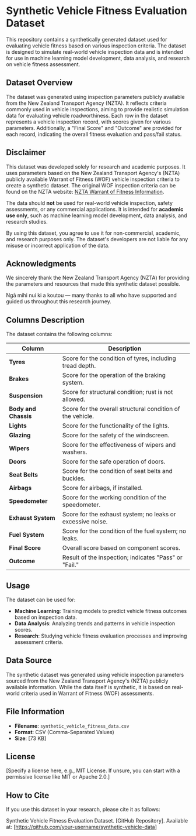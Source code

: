 # Synthetic Vehicle Fitness Evaluation Dataset

This repository contains a synthetically generated dataset used for evaluating vehicle fitness based on various inspection criteria. The dataset is designed to simulate real-world vehicle inspection data and is intended for use in machine learning model development, data analysis, and research on vehicle fitness assessment.

## Dataset Overview

The dataset was generated using inspection parameters publicly available from the New Zealand Transport Agency (NZTA). It reflects criteria commonly used in vehicle inspections, aiming to provide realistic simulation data for evaluating vehicle roadworthiness. Each row in the dataset represents a vehicle inspection record, with scores given for various parameters. Additionally, a "Final Score" and "Outcome" are provided for each record, indicating the overall fitness evaluation and pass/fail status.

## Disclaimer

This dataset was developed solely for research and academic purposes. It uses parameters based on the New Zealand Transport Agency's (NZTA) publicly available Warrant of Fitness (WOF) vehicle inspection criteria to create a synthetic dataset. The original WOF inspection criteria can be found on the NZTA website: [NZTA Warrant of Fitness Information](https://www.nzta.govt.nz/vehicles/warrants-and-certificates/warrant-of-fitness/#:~:text=What%20a%20warrant,be%20no%20leaks).

The data should **not** be used for real-world vehicle inspection, safety assessments, or any commercial applications. It is intended for **academic use only**, such as machine learning model development, data analysis, and research studies.

By using this dataset, you agree to use it for non-commercial, academic, and research purposes only. The dataset's developers are not liable for any misuse or incorrect application of the data.

## Acknowledgments

We sincerely thank the New Zealand Transport Agency (NZTA) for providing the parameters and resources that made this synthetic dataset possible. 

Ngā mihi nui ki a koutou — many thanks to all who have supported and guided us throughout this research journey.

## Columns Description

The dataset contains the following columns:

| **Column**            | **Description**                                               |
|-----------------------|-------------------------------------------------------------|
| **Tyres**             | Score for the condition of tyres, including tread depth.    |
| **Brakes**            | Score for the operation of the braking system.              |
| **Suspension**        | Score for structural condition; rust is not allowed.        |
| **Body and Chassis**  | Score for the overall structural condition of the vehicle.   |
| **Lights**            | Score for the functionality of the lights.                  |
| **Glazing**           | Score for the safety of the windscreen.                     |
| **Wipers**            | Score for the effectiveness of wipers and washers.          |
| **Doors**             | Score for the safe operation of doors.                       |
| **Seat Belts**        | Score for the condition of seat belts and buckles.          |
| **Airbags**           | Score for airbags, if installed.                             |
| **Speedometer**       | Score for the working condition of the speedometer.         |
| **Exhaust System**    | Score for the exhaust system; no leaks or excessive noise.  |
| **Fuel System**       | Score for the condition of the fuel system; no leaks.       |
| **Final Score**       | Overall score based on component scores.                    |
| **Outcome**           | Result of the inspection; indicates "Pass" or "Fail."       |

## Usage

The dataset can be used for:
- **Machine Learning**: Training models to predict vehicle fitness outcomes based on inspection data.
- **Data Analysis**: Analyzing trends and patterns in vehicle inspection scores.
- **Research**: Studying vehicle fitness evaluation processes and improving assessment criteria.

## Data Source

The synthetic dataset was generated using vehicle inspection parameters sourced from the New Zealand Transport Agency's (NZTA) publicly available information. While the data itself is synthetic, it is based on real-world criteria used in Warrant of Fitness (WOF) assessments.

## File Information

- **Filename**: `synthetic_vehicle_fitness_data.csv`
- **Format**: CSV (Comma-Separated Values)
- **Size**: [73 KB]

## License

[Specify a license here, e.g., MIT License. If unsure, you can start with a permissive license like MIT or Apache 2.0.]

## How to Cite

If you use this dataset in your research, please cite it as follows:

Synthetic Vehicle Fitness Evaluation Dataset. [GitHub Repository]. Available at: [https://github.com/your-username/synthetic-vehicle-data]

